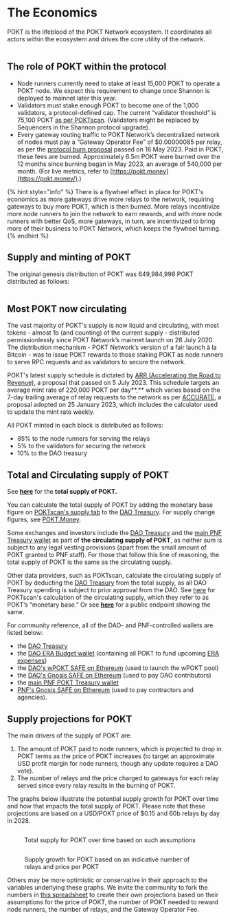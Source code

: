 # The Economics

POKT is the lifeblood of the POKT Network ecosystem. It coordinates all actors within the ecosystem and drives the core utility of the network.



<figure><img src="../../.gitbook/assets/spaces_HVZ3BQcmJhVmXh7fy6xP_uploads_qoRt8gKnYOtnXs06l6W4_The Growth Flywheel (1).webp" alt=""><figcaption></figcaption></figure>

## The role of POKT within the protocol

* Node runners currently need to stake at least 15,000 POKT to operate a POKT node. We expect this requirement to change once Shannon is deployed to mainnet later this year.
* Validators must stake enough POKT to become one of the 1,000 validators, a protocol-defined cap. The current “validator threshold” is 75,100 POKT [as per POKTscan](https://poktscan.com/). (Validators might be replaced by Sequencers in the Shannon protocol upgrade).
* Every gateway routing traffic to POKT Network’s decentralized network of nodes must pay a “Gateway Operator Fee” of $0.00000085 per relay, as per the [protocol burn proposal](https://forum.pokt.network/t/pip-29-burn-gateway-burn/4401) passed on 16 May 2023. Paid in POKT, these fees are burned. Approximately 6.5m POKT were burned over the 12 months since burning began in May 2023, an average of 540,000 per month. (For live metrics, refer to [https://pokt.money](https://pokt.money/).)

{% hint style="info" %}
There is a flywheel effect in place for POKT's economics as more gateways drive more relays to the network, requiring gateways to buy more POKT, which is then burned. More relays incentivize more node runners to join the network to earn rewards, and with more node runners with better QoS, more gateways, in turn, are incentivized to bring more of their business to POKT Network, which keeps the flywheel turning.
{% endhint %}

## Supply and minting of POKT

The original genesis distribution of POKT was 649,984,998 POKT distributed as follows:

<figure><img src="../../.gitbook/assets/spaces_HVZ3BQcmJhVmXh7fy6xP_uploads_git-blob-6eeecf874a2a2d67ee7180acc072f0eae8cf63d1_Screenshot 2024-01-03 at 16 (1).webp" alt=""><figcaption></figcaption></figure>

## Most POKT now circulating

The vast majority of POKT's supply is now liquid and circulating, with most tokens - almost 1b (and counting) of the current supply - distributed permissionlessly since POKT Network’s mainnet launch on 28 July 2020. The distribution mechanism - POKT Network’s version of a fair launch à la Bitcoin - was to issue POKT rewards to those staking POKT as node runners to serve RPC requests and as validators to secure the network.

POKT's latest supply schedule is dictated by [ARR (Accelerating the Road to Revenue)](https://forum.pokt.network/t/pup-32-accelerating-the-road-to-revenue-arr/4494), a proposal that passed on 5 July 2023. This schedule targets an average mint rate of 220,000 POKT per day**,** which varies based on the 7-day trailing average of relay requests to the network as per [ACCURATE](https://forum.pokt.network/t/pup-29-a-cadence-change-to-updates-of-rttm-adjustment-for-target-emissions-accurate/3777), a proposal adopted on 25 January 2023, which includes the calculator used to update the mint rate weekly.

All POKT minted in each block is distributed as follows:

* 85% to the node runners for serving the relays
* 5% to the validators for securing the network
* 10% to the DAO treasury

## Total and Circulating supply of POKT

See [**here**](https://pokt-api.liquify.com/pokt/api/v1/supply/total) for the **total supply of POKT.**&#x20;

You can calculate the total supply of POKT by adding the monetary base figure on [POKTscan's supply tab](https://poktscan.com/explore?tab=supply) to the [DAO Treasury](https://poktscan.com/explore?tab=governance). For supply change figures, see [POKT.Money](https://pokt.money/).

Some exchanges and investors include the [DAO Treasury](https://poktscan.com/explore?tab=governance) and the [main PNF Treasury wallet](https://poktscan.com/node/186afc505903e7c7aa97d5f7f1c555111e2ae2ce) as part of **the circulating supply of POKT**, as neither sum is subject to any legal vesting provisions (apart from the small amount of POKT granted to PNF staff). For those that follow this line of reasoning, the total supply of POKT is the same as the circulating supply.

Other data providers, such as POKTscan, calculate the circulating supply of POKT by deducting the [DAO Treasury](https://poktscan.com/explore?tab=governance) from the total supply, as all DAO Treasury spending is subject to prior approval from the DAO. See [here](https://poktscan.com/explore?tab=supply) for POKTscan's calculation of the circulating supply, which they refer to as POKT’s “monetary base.” Or see [**here**](https://pokt-api.liquify.com/pokt/api/v1/supply/circulating) for a public endpoint showing the same.

For community reference, all of the DAO- and PNF-controlled wallets are listed below:

* the [DAO Treasury](https://poktscan.com/explore?tab=governance)
* the [DAO ERA Budget wallet](https://poktscan.com/account/4e67bdb7d099c8a754b22c852a9fe140b7d47849) (containing all POKT to fund upcoming [ERA expenses](https://forum.pokt.network/t/pep-60-enabling-responsible-allocation-of-budget-era-budget/4443))&#x20;
* the [DAO's wPOKT SAFE on Ethereum](eth:0x2f16615234827eE4dF14d02d40C24E6a258dD360) (used to launch the wPOKT pool)
* the [DAO's Gnosis SAFE on Ethereum](https://app.safe.global/transactions/history?safe=eth:0x7bAAf6cAEE858929a68a98a70a428b8BEB4d4093) (used to pay DAO contributors)
* the [main PNF POKT Treasury wallet](https://poktscan.com/node/186afc505903e7c7aa97d5f7f1c555111e2ae2ce)
* [PNF's Gnosis SAFE on Ethereum](https://app.safe.global/transactions/history?safe=eth:0x963810F5D0FB29286156C833FcF30ab760D5Bad8) (used to pay contractors and agencies).

## Supply projections for POKT

The main drivers of the supply of POKT are:

1. The amount of POKT paid to node runners, which is projected to drop in POKT terms as the price of POKT increases (to target an approximate USD profit margin for node runners, though any update requires a DAO vote).
2. The number of relays and the price charged to gateways for each relay served since every relay results in the burning of POKT.

The graphs below illustrate the potential supply growth for POKT over time and how that impacts the total supply of POKT. Please note that these projections are based on a USD/POKT price of $0.15 and 60b relays by day in 2028.



<figure><img src="../../.gitbook/assets/spaces_HVZ3BQcmJhVmXh7fy6xP_uploads_git-blob-132a5f527c0f9fe00e572549efa5124bfc1ee3f4_image (1) (1).webp" alt=""><figcaption><p>Total supply for POKT over time based on such assumptions</p></figcaption></figure>

<figure><img src="https://files.gitbook.com/v0/b/gitbook-x-prod.appspot.com/o/spaces%2F9frYjAjtKqZHrIgdCbj2%2Fuploads%2FVkvKrQjmErUCRX7VHcwS%2Fspaces_HVZ3BQcmJhVmXh7fy6xP_uploads_git-blob-a9cd805eb5ed6137e2cc873b760a9083736deda9_image%20(2).webp?alt=media&#x26;token=841fd9d7-20eb-46af-a8ad-9b3335f03bfa" alt=""><figcaption><p>Supply growth for POKT based on an indicative number of relays and price per POKT</p></figcaption></figure>

Others may be more optimistic or conservative in their approach to the variables underlying these graphs. We invite the community to fork the numbers in [this spreadsheet](https://docs.google.com/spreadsheets/d/1y4ZpBBR\_ytbp5EGqYc6Hsg5vw6CSeXn\_KEuKOMRHIbM/edit?usp=sharing) to create their own projections based on their assumptions for the price of POKT, the number of POKT needed to reward node runners, the number of relays, and the Gateway Operator Fee.
